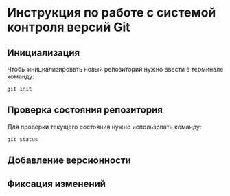# **Инструкция по работе с системой контроля версий Git**

## Инициализация

Чтобы инициализировать новый репозиторий нужно ввести в терминале команду:

    git init


## Проверка состояния репозитория

Для проверки текущего состояния нужно использовать команду:

    git status

## Добавление версионности


## Фиксация изменений